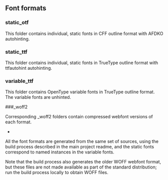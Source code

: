 ## Font formats

### static_otf

This folder contains individual, static fonts in CFF outline format with AFDKO autohinting.

### static_ttf

This folder contains individual, static fonts in TrueType outline format with ttfautohint autohinting.

### variable_ttf

This folder contains OpenType variable fonts in TrueType outline format. The variable fonts are unhinted.

###_woff2

Corresponding _woff2 folders contain compressed webfont versions of each format.

-

All the font formats are generated from the same set of sources, using the build process described in the main project readme, and the static fonts correspond to named instances in the variable fonts.

Note that the build process also generates the older WOFF webfont format, but these files are not made available as part of the standard distribution; run the build process locally to obtain WOFF files.